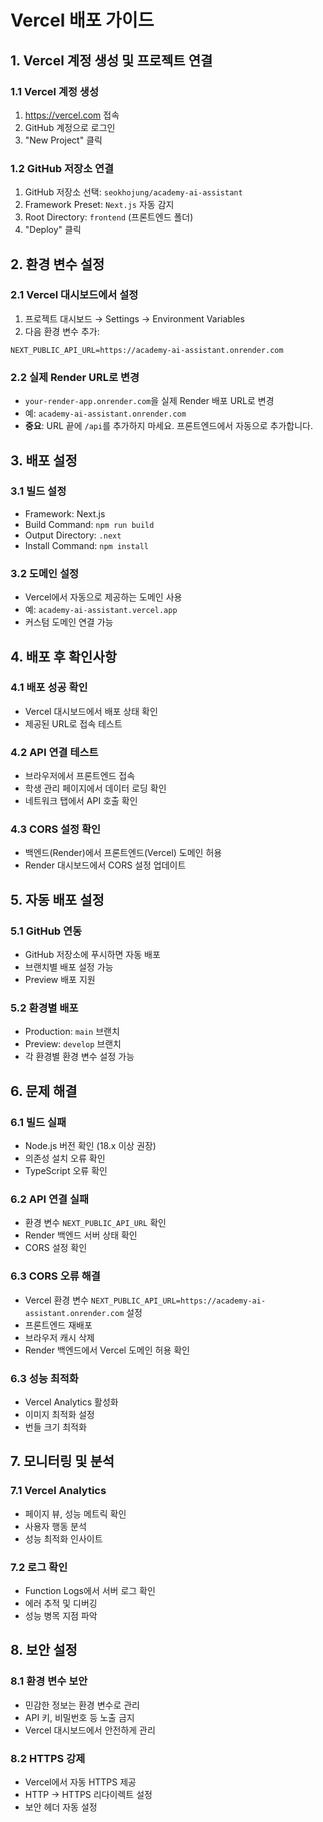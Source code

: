 # Vercel 배포 가이드

## 1. Vercel 계정 생성 및 프로젝트 연결

### 1.1 Vercel 계정 생성
1. https://vercel.com 접속
2. GitHub 계정으로 로그인
3. "New Project" 클릭

### 1.2 GitHub 저장소 연결
1. GitHub 저장소 선택: `seokhojung/academy-ai-assistant`
2. Framework Preset: `Next.js` 자동 감지
3. Root Directory: `frontend` (프론트엔드 폴더)
4. "Deploy" 클릭

## 2. 환경 변수 설정

### 2.1 Vercel 대시보드에서 설정
1. 프로젝트 대시보드 → Settings → Environment Variables
2. 다음 환경 변수 추가:

```
NEXT_PUBLIC_API_URL=https://academy-ai-assistant.onrender.com
```

### 2.2 실제 Render URL로 변경
- `your-render-app.onrender.com`을 실제 Render 배포 URL로 변경
- 예: `academy-ai-assistant.onrender.com`
- **중요**: URL 끝에 `/api`를 추가하지 마세요. 프론트엔드에서 자동으로 추가합니다.

## 3. 배포 설정

### 3.1 빌드 설정
- Framework: Next.js
- Build Command: `npm run build`
- Output Directory: `.next`
- Install Command: `npm install`

### 3.2 도메인 설정
- Vercel에서 자동으로 제공하는 도메인 사용
- 예: `academy-ai-assistant.vercel.app`
- 커스텀 도메인 연결 가능

## 4. 배포 후 확인사항

### 4.1 배포 성공 확인
- Vercel 대시보드에서 배포 상태 확인
- 제공된 URL로 접속 테스트

### 4.2 API 연결 테스트
- 브라우저에서 프론트엔드 접속
- 학생 관리 페이지에서 데이터 로딩 확인
- 네트워크 탭에서 API 호출 확인

### 4.3 CORS 설정 확인
- 백엔드(Render)에서 프론트엔드(Vercel) 도메인 허용
- Render 대시보드에서 CORS 설정 업데이트

## 5. 자동 배포 설정

### 5.1 GitHub 연동
- GitHub 저장소에 푸시하면 자동 배포
- 브랜치별 배포 설정 가능
- Preview 배포 지원

### 5.2 환경별 배포
- Production: `main` 브랜치
- Preview: `develop` 브랜치
- 각 환경별 환경 변수 설정 가능

## 6. 문제 해결

### 6.1 빌드 실패
- Node.js 버전 확인 (18.x 이상 권장)
- 의존성 설치 오류 확인
- TypeScript 오류 확인

### 6.2 API 연결 실패
- 환경 변수 `NEXT_PUBLIC_API_URL` 확인
- Render 백엔드 서버 상태 확인
- CORS 설정 확인

### 6.3 CORS 오류 해결
- Vercel 환경 변수 `NEXT_PUBLIC_API_URL=https://academy-ai-assistant.onrender.com` 설정
- 프론트엔드 재배포
- 브라우저 캐시 삭제
- Render 백엔드에서 Vercel 도메인 허용 확인

### 6.3 성능 최적화
- Vercel Analytics 활성화
- 이미지 최적화 설정
- 번들 크기 최적화

## 7. 모니터링 및 분석

### 7.1 Vercel Analytics
- 페이지 뷰, 성능 메트릭 확인
- 사용자 행동 분석
- 성능 최적화 인사이트

### 7.2 로그 확인
- Function Logs에서 서버 로그 확인
- 에러 추적 및 디버깅
- 성능 병목 지점 파악

## 8. 보안 설정

### 8.1 환경 변수 보안
- 민감한 정보는 환경 변수로 관리
- API 키, 비밀번호 등 노출 금지
- Vercel 대시보드에서 안전하게 관리

### 8.2 HTTPS 강제
- Vercel에서 자동 HTTPS 제공
- HTTP → HTTPS 리다이렉트 설정
- 보안 헤더 자동 설정 